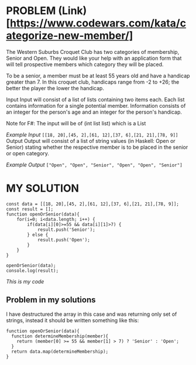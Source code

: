 # PROBLEM (Link)[https://www.codewars.com/kata/categorize-new-member/]
The Western Suburbs Croquet Club has two categories of membership, Senior and Open. They would like your help with an application form that will tell prospective members which category they will be placed.

To be a senior, a member must be at least 55 years old and have a handicap greater than 7. In this croquet club, handicaps range from -2 to +26; the better the player the lower the handicap.

Input
Input will consist of a list of lists containing two items each. Each list contains information for a single potential member. Information consists of an integer for the person's age and an integer for the person's handicap.

Note for F#: The input will be of (int list list) which is a List<List>

*Example Input*
`[[18, 20],[45, 2],[61, 12],[37, 6],[21, 21],[78, 9]]`
Output
Output will consist of a list of string values (in Haskell: Open or Senior) stating whether the respective member is to be placed in the senior or open category.

*Example Output*
`["Open", "Open", "Senior", "Open", "Open", "Senior"]`

# MY SOLUTION
```
const data = [[18, 20],[45, 2],[61, 12],[37, 6],[21, 21],[78, 9]];
const result = [];
function openOrSenior(data){
    for(i=0; i<data.length; i++) {
        if(data[i][0]>=55 && data[i][1]>7) {
            result.push('Senior');
        } else {
            result.push('Open');
        }
    }
}

openOrSenior(data);
console.log(result);
```

*This is my code*

## Problem in my solutions

I have destructured the array in this case and was returning only set of strings, instead it should be written something like this:

```
function openOrSenior(data){
  function determineMembership(member){
    return (member[0] >= 55 && member[1] > 7) ? 'Senior' : 'Open';
  }
  return data.map(determineMembership);
}
```

